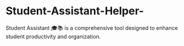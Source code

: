 # Student-Assistant-Helper-
Student Assistant 🎓📚 is a comprehensive tool designed to enhance student productivity and organization.
